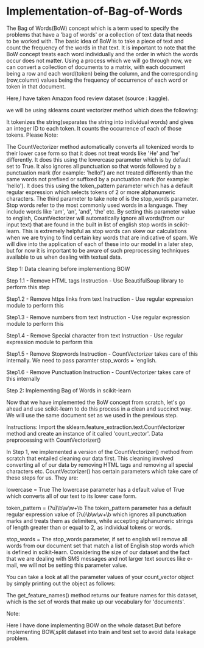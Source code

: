 # Implementation-of-Bag-of-Words

The Bag of Words(BoW) concept which is a term used to specify the problems that have a 'bag of words' or a collection of text data that needs to be worked with. The basic idea of BoW is to take a piece of text and count the frequency of the words in that text. It is important to note that the BoW concept treats each word individually and the order in which the words occur does not matter.
Using a process which we will go through now, we can convert a collection of documents to a matrix, with each document being a row and each word(token) being the column, and the corresponding (row,column) values being the frequency of occurrence of each word or token in that document.

Here,I have taken Amazon food review dataset (source : kaggle). 

we will be using sklearns count vectorizer method which does the following:

It tokenizes the string(separates the string into individual words) and gives an integer ID to each token.
It counts the occurrence of each of those tokens.
Please Note:

The CountVectorizer method automatically converts all tokenized words to their lower case form so that it does not treat words like 'He' and 'he' differently. It does this using the lowercase parameter which is by default set to True.
It also ignores all punctuation so that words followed by a punctuation mark (for example: 'hello!') are not treated differently than the same words not prefixed or suffixed by a punctuation mark (for example: 'hello'). It does this using the token_pattern parameter which has a default regular expression which selects tokens of 2 or more alphanumeric characters.
The third parameter to take note of is the stop_words parameter. Stop words refer to the most commonly used words in a language. They include words like 'am', 'an', 'and', 'the' etc. By setting this parameter value to english, CountVectorizer will automatically ignore all words(from our input text) that are found in the built in list of english stop words in scikit-learn. This is extremely helpful as stop words can skew our calculations when we are trying to find certain key words that are indicative of spam.
We will dive into the application of each of these into our model in a later step, but for now it is important to be aware of such preprocessing techniques available to us when dealing with textual data.

Step 1: Data cleaning before implementiong BOW

Step 1.1 - Remove HTML tags
Instruction - Use BeautifulSoup library to perform this step 

Step1.2 - Remove https links from text
Instruction -  Use regular expression module to perform this

Step1.3 - Remove numbers from text
Instruction - Use regular expression module to perform this

Step1.4 - Remove Special character from text
Instruction - Use regular expression module to perform this

Step1.5 - Remove Stopwords
Instruction - CountVectorizer takes care of this internally. We need to pass paramter stop_words = 'english.

Step1.6 - Remove Punctuation
Instruction - CountVectorizer takes care of this internally


Step 2: Implementing Bag of Words in scikit-learn

Now that we have implemented the BoW concept from scratch, let's go ahead and use scikit-learn to do this process in a clean and succinct way. We will use the same document set as we used in the previous step.

Instructions: Import the sklearn.feature_extraction.text.CountVectorizer method and create an instance of it called 'count_vector'.
Data preprocessing with CountVectorizer()

In Step 1, we implemented a version of the CountVectorizer() method from scratch that entailed cleaning our data first. This cleaning involved converting all of our data by removing HTML tags and removing all special characters etc. CountVectorizer() has certain parameters which take care of these steps for us. They are:

lowercase = True The lowercase parameter has a default value of True which converts all of our text to its lower case form.

token_pattern = (?u)\b\w\w+\b The token_pattern parameter has a default regular expression value of (?u)\b\w\w+\b which ignores all punctuation marks and treats them as delimiters, while accepting alphanumeric strings of length greater than or equal to 2, as individual tokens or words.

stop_words = The stop_words parameter, if set to english will remove all words from our document set that match a list of English stop words which is defined in scikit-learn. Considering the size of our dataset and the fact that we are dealing with SMS messages and not larger text sources like e-mail, we will not be setting this parameter value.

You can take a look at all the parameter values of your count_vector object by simply printing out the object as follows:

The get_feature_names() method returns our feature names for this dataset, which is the set of words that make up our vocabulary for 'documents'.


Note:

Here I have done implementing BOW on the whole dataset.But before implementing BOW,split dataset into train and test set to avoid data leakage problem.




